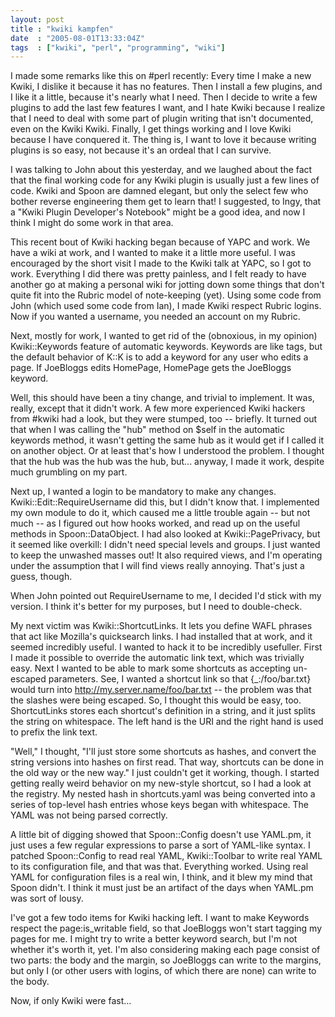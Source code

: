 ```yaml
---
layout: post
title : "kwiki kampfen"
date  : "2005-08-01T13:33:04Z"
tags  : ["kwiki", "perl", "programming", "wiki"]
---
```

I made some remarks like this on #perl recently:  Every time I make a new Kwiki, I dislike it because it has no features.  Then I install a few plugins, and I like it a little, because it's nearly what I need.  Then I decide to write a few plugins to add the last few features I want, and I hate Kwiki because I realize that I need to deal with some part of plugin writing that isn't documented, even on the Kwiki Kwiki.  Finally, I get things working and I love Kwiki because I have conquered it.  The thing is, I want to love it because writing plugins is so easy, not because it's an ordeal that I can survive.

I was talking to John about this yesterday, and we laughed about the fact that the final working code for any Kwiki plugin is usually just a few lines of code.  Kwiki and Spoon are damned elegant, but only the select few who bother reverse engineering them get to learn that!  I suggested, to Ingy, that a "Kwiki Plugin Developer's Notebook" might be a good idea, and now I think I might do some work in that area.

This recent bout of Kwiki hacking began because of YAPC and work.  We have a wiki at work, and I wanted to make it a little more useful.  I was encouraged by the short visit I made to the Kwiki talk at YAPC, so I got to work. Everything I did there was pretty painless, and I felt ready to have another go at making a personal wiki for jotting down some things that don't quite fit into the Rubric model of note-keeping (yet).  Using some code from John (which used some code from Ian), I made Kwiki respect Rubric logins.  Now if you wanted a username, you needed an account on my Rubric.

Next, mostly for work, I wanted to get rid of the (obnoxious, in my opinion) Kwiki::Keywords feature of automatic keywords.  Keywords are like tags, but the default behavior of K::K is to add a keyword for any user who edits a page.  If JoeBloggs edits HomePage, HomePage gets the JoeBloggs keyword.

Well, this should have been a tiny change, and trivial to implement.  It was, really, except that it didn't work.  A few more experienced Kwiki hackers from #kwiki had a look, but they were stumped, too -- briefly.  It turned out that when I was calling the "hub" method on $self in the automatic keywords method, it wasn't getting the same hub as it would get if I called it on another object.  Or at least that's how I understood the problem.  I thought that the hub was the hub was the hub, but... anyway, I made it work, despite much grumbling on my part.

Next up, I wanted a login to be mandatory to make any changes. Kwiki::Edit::RequireUsername did this, but I didn't know that.  I implemented my own module to do it, which caused me a little trouble again -- but not much -- as I figured out how hooks worked, and read up on the useful methods in Spoon::DataObject.  I had also looked at Kwiki::PagePrivacy, but it seemed like overkill: I didn't need special levels and groups.  I just wanted to keep the unwashed masses out!  It also required views, and I'm operating under the assumption that I will find views really annoying.  That's just a guess, though.

When John pointed out RequireUsername to me, I decided I'd stick with my version.  I think it's better for my purposes, but I need to double-check.

My next victim was Kwiki::ShortcutLinks.  It lets you define WAFL phrases that act like Mozilla's quicksearch links.  I had installed that at work, and it seemed incredibly useful.  I wanted to hack it to be incredibly usefuller. First I made it possible to override the automatic link text, which was trivially easy.  Next I wanted to be able to mark some shortcuts as accepting un-escaped parameters.  See, I wanted a shortcut link so that {_:/foo/bar.txt} would turn into http://my.server.name/foo/bar.txt -- the problem was that the slashes were being escaped.  So, I thought this would be easy, too.  ShortcutLinks stores each shortcut's definition in a string, and it just splits the string on whitespace.  The left hand is the URI and the right hand is used to prefix the link text.

"Well," I thought, "I'll just store some shortcuts as hashes, and convert the string versions into hashes on first read.  That way, shortcuts can be done in the old way or the new way."  I just couldn't get it working, though.  I started getting really weird behavior on my new-style shortcut, so I had a look at the registry.  My nested hash in shortcuts.yaml was being converted into a series of top-level hash entries whose keys began with whitespace.  The YAML was not being parsed correctly.

A little bit of digging showed that Spoon::Config doesn't use YAML.pm, it just uses a few regular expressions to parse a sort of YAML-like syntax.  I patched Spoon::Config to read real YAML, Kwiki::Toolbar to write real YAML to its configuration file, and that was that.  Everything worked.  Using real YAML for configuration files is a real win, I think, and it blew my mind that Spoon didn't.  I think it must just be an artifact of the days when YAML.pm was sort of lousy.

I've got a few todo items for Kwiki hacking left.  I want to make Keywords respect the page:is_writable field, so that JoeBloggs won't start tagging my pages for me.  I might try to write a better keyword search, but I'm not whether it's worth it, yet.  I'm also considering making each page consist of two parts: the body and the margin, so JoeBloggs can write to the margins, but only I (or other users with logins, of which there are none) can write to the body.

Now, if only Kwiki were fast... 

